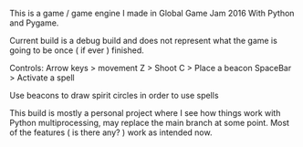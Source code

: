 This is a game / game engine I made in Global Game Jam 2016 With Python and Pygame.

Current build is a debug build and does not represent what the game is going to be once ( if ever ) finished.

Controls:
    Arrow keys  > movement
    Z           > Shoot
    C           > Place a beacon
    SpaceBar    > Activate a spell

Use beacons to draw spirit circles in order to use spells




This build is mostly a personal project where I see how things work with Python multiprocessing, may replace the main branch at some point.
Most of the features ( is there any? ) work as intended now.